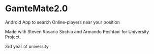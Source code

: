 # GamteMate2.0
Android App to search Online-players near your position

Made with Steven Rosario Sirchia and Armando Peshtani for University Project.

3rd year of university
